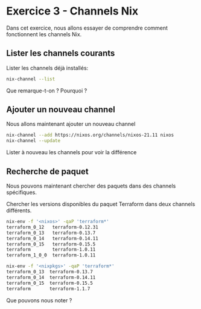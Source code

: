 # Exercice 3 - Channels Nix

Dans cet exercice, nous allons essayer de comprendre comment fonctionnent les channels Nix.

## Lister les channels courants

Lister les channels déjà installés:
```bash
nix-channel --list
```

Que remarque-t-on ? Pourquoi ?



## Ajouter un nouveau channel


Nous allons maintenant ajouter un nouveau channel
```bash
nix-channel --add https://nixos.org/channels/nixos-21.11 nixos
nix-channel --update
```

Lister à nouveau les channels pour voir la différence


## Recherche de paquet

Nous pouvons maintenant chercher des paquets dans des channels spécifiques.

Chercher les versions disponibles du paquet Terraform dans deux channels différents.
```bash
nix-env -f '<nixos>' -qaP 'terraform*'
terraform_0_12   terraform-0.12.31
terraform_0_13   terraform-0.13.7
terraform_0_14   terraform-0.14.11
terraform_0_15   terraform-0.15.5
terraform        terraform-1.0.11
terraform_1_0_0  terraform-1.0.11

nix-env -f '<nixpkgs>' -qaP 'terraform*'
terraform_0_13  terraform-0.13.7
terraform_0_14  terraform-0.14.11
terraform_0_15  terraform-0.15.5
terraform       terraform-1.1.7
```


Que pouvons nous noter ?